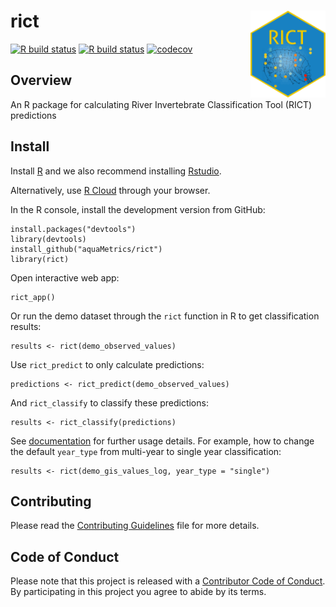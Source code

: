 
<!-- README.md is generated from README.Rmd. Please edit that file -->

# rict <img src='man/figures/rict_logo.png' align="right" height="139" />

<!-- badges: start -->

[![R build
status](https://github.com/aquaMetrics/rict/workflows/R-CMD-check/badge.svg)](https://github.com/aquaMetrics/rict/actions)
[![R build
status](https://github.com/aquaMetrics/rict/workflows/test-coverage/badge.svg)](https://github.com/aquaMetrics/rict/actions)
[![codecov](https://codecov.io/gh/aquaMetrics/rict/branch/master/graph/badge.svg?token=KTezp5zwp8)](https://codecov.io/gh/aquaMetrics/rict)
<!-- badges: end -->

## Overview

An R package for calculating River Invertebrate Classification Tool
(RICT) predictions

## Install

Install [R](rstats.org/install) and we also recommend installing
[Rstudio](rstudio.com/install).

Alternatively, use [R Cloud](https://rstudio.cloud) through your
browser.

In the R console, install the development version from GitHub:

    install.packages("devtools")
    library(devtools)
    install_github("aquaMetrics/rict")
    library(rict)

Open interactive web app:

    rict_app()

Or run the demo dataset through the `rict` function in R to get
classification results:

    results <- rict(demo_observed_values)

Use `rict_predict` to only calculate predictions:

    predictions <- rict_predict(demo_observed_values)

And `rict_classify` to classify these predictions:

    results <- rict_classify(predictions)

See [documentation](https://aquametrics.github.io/rict/) for further
usage details. For example, how to change the default `year_type` from
multi-year to single year classification:

    results <- rict(demo_gis_values_log, year_type = "single")

## Contributing

Please read the [Contributing Guidelines](CONTRIBUTING.md) file for more
details.

## Code of Conduct

Please note that this project is released with a [Contributor Code of
Conduct](CONDUCT.md). By participating in this project you agree to
abide by its terms.
